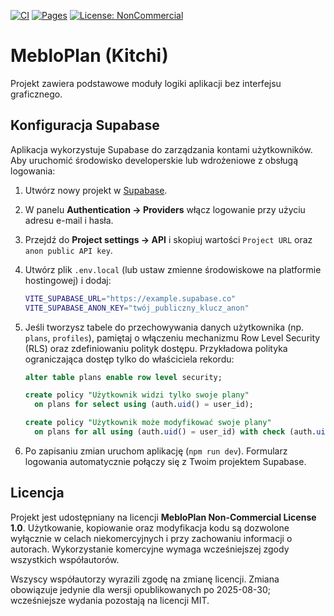 [![CI](https://github.com/iniemamocny/MebloPlan/actions/workflows/ci.yml/badge.svg)](https://github.com/iniemamocny/MebloPlan/actions/workflows/ci.yml)
[![Pages](https://github.com/iniemamocny/MebloPlan/actions/workflows/pages.yml/badge.svg)](https://github.com/iniemamocny/MebloPlan/actions/workflows/pages.yml)
[![License: NonCommercial](https://img.shields.io/badge/License-NonCommercial-blue.svg)](LICENSE)


# MebloPlan (Kitchi)

Projekt zawiera podstawowe moduły logiki aplikacji bez interfejsu graficznego.

## Konfiguracja Supabase

Aplikacja wykorzystuje Supabase do zarządzania kontami użytkowników. Aby uruchomić środowisko developerskie lub wdrożeniowe z obsługą logowania:

1. Utwórz nowy projekt w [Supabase](https://supabase.com/).
2. W panelu **Authentication → Providers** włącz logowanie przy użyciu adresu e-mail i hasła.
3. Przejdź do **Project settings → API** i skopiuj wartości `Project URL` oraz `anon public API key`.
4. Utwórz plik `.env.local` (lub ustaw zmienne środowiskowe na platformie hostingowej) i dodaj:

   ```bash
   VITE_SUPABASE_URL="https://example.supabase.co"
   VITE_SUPABASE_ANON_KEY="twój_publiczny_klucz_anon"
   ```

5. Jeśli tworzysz tabele do przechowywania danych użytkownika (np. `plans`, `profiles`), pamiętaj o włączeniu mechanizmu Row Level Security (RLS) oraz zdefiniowaniu polityk dostępu. Przykładowa polityka ograniczająca dostęp tylko do właściciela rekordu:

   ```sql
   alter table plans enable row level security;

   create policy "Użytkownik widzi tylko swoje plany"
     on plans for select using (auth.uid() = user_id);

   create policy "Użytkownik może modyfikować swoje plany"
     on plans for all using (auth.uid() = user_id) with check (auth.uid() = user_id);
   ```

6. Po zapisaniu zmian uruchom aplikację (`npm run dev`). Formularz logowania automatycznie połączy się z Twoim projektem Supabase.

## Licencja

Projekt jest udostępniany na licencji **MebloPlan Non-Commercial License 1.0**. Użytkowanie, kopiowanie oraz modyfikacja kodu są dozwolone wyłącznie w celach niekomercyjnych i przy zachowaniu informacji o autorach. Wykorzystanie komercyjne wymaga wcześniejszej zgody wszystkich współautorów.

Wszyscy współautorzy wyrazili zgodę na zmianę licencji. Zmiana obowiązuje jedynie dla wersji opublikowanych po 2025-08-30; wcześniejsze wydania pozostają na licencji MIT.

